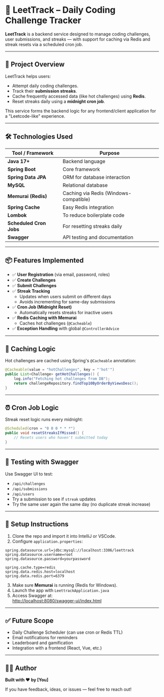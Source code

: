 # 📘 LeetTrack – Daily Coding Challenge Tracker

**LeetTrack** is a backend service designed to manage coding challenges, user submissions, and streaks — with support for caching via Redis and streak resets via a scheduled cron job.

---

## 🚀 Project Overview

LeetTrack helps users:
- Attempt daily coding challenges.
- Track their **submission streaks**.
- Cache frequently accessed data (like hot challenges) using **Redis**.
- Reset streaks daily using a **midnight cron job**.

This service forms the backend logic for any frontend/client application for a "Leetcode-like" experience.

---

## 🛠️ Technologies Used

| Tool / Framework       | Purpose                         |
|------------------------|----------------------------------|
| **Java 17+**           | Backend language                 |
| **Spring Boot**        | Core framework                   |
| **Spring Data JPA**    | ORM for database interaction     |
| **MySQL**              | Relational database              |
| **Memurai (Redis)**    | Caching via Redis (Windows-compatible) |
| **Spring Cache**       | Easy Redis integration           |
| **Lombok**             | To reduce boilerplate code       |
| **Scheduled Cron Jobs**| For resetting streaks daily      |
| **Swagger**            | API testing and documentation    |

---

## 📦 Features Implemented

- ✅ **User Registration** (via email, password, roles)
- ✅ **Create Challenges**
- ✅ **Submit Challenges**
- ✅ **Streak Tracking**
  - Updates when users submit on different days
  - Avoids incrementing for same-day submissions
- ✅ **Cron Job (Midnight Reset)**
  - Automatically resets streaks for inactive users
- ✅ **Redis Caching with Memurai**
  - Caches hot challenges (`@Cacheable`)
- ✅ **Exception Handling** with global `@ControllerAdvice`

---

## 🔄 Caching Logic

Hot challenges are cached using Spring's `@Cacheable` annotation:

```java
@Cacheable(value = "hotChallenges", key = "'hot'")
public List<Challenge> getHotChallenges() {
    log.info("Fetching hot challenges from DB");
    return challengeRepository.findTop10ByOrderByViewsDesc();
}
```

---

## ⏰ Cron Job Logic

Streak reset logic runs every midnight:

```java
@Scheduled(cron = "0 0 0 * * *")
public void resetStreaksIfMissed() {
    // Resets users who haven't submitted today
}
```

---

## 🧪 Testing with Swagger

Use Swagger UI to test:
- `/api/challenges`
- `/api/submissions`
- `/api/users`
- Try a submission to see if `streak` updates
- Try the same user again the same day (no duplicate streak increase)

---

## 🔧 Setup Instructions

1. Clone the repo and import it into IntelliJ or VSCode.
2. Configure `application.properties`:
```properties
spring.datasource.url=jdbc:mysql://localhost:3306/leettrack
spring.datasource.username=root
spring.datasource.password=yourpassword

spring.cache.type=redis
spring.data.redis.host=localhost
spring.data.redis.port=6379
```
3. Make sure **Memurai** is running (Redis for Windows).
4. Launch the app with `LeettrackApplication.java`
5. Access Swagger at:  
   [http://localhost:8080/swagger-ui/index.html](http://localhost:8080/swagger-ui/index.html)

---

## ✅ Future Scope

- Daily Challenge Scheduler (can use cron or Redis TTL)
- Email notifications for reminders
- Leaderboard and gamification
- Integration with a frontend (React, Vue, etc.)

---

## 👨‍💻 Author

**Built with ❤️ by [You]**

If you have feedback, ideas, or issues — feel free to reach out!
